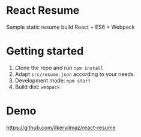# React Resume
Sample static resume build React + ES6 + Webpack


# Getting started
1. Clone the repo and run `npm install`
2. Adapt `src/resume.json` according to your needs.
3. Development mode: `npm start`
4. Build dist: `webpack`

# Demo
https://github.com/ilkeryilmaz/react-resume
